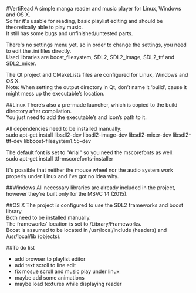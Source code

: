 #VertiRead
A simple manga reader and music player for Linux, Windows and OS X.  
So far it's usable for reading, basic playlist editing and should be theoretically able to play music.  
It still has some bugs and unfinished/untested parts.  

There's no settings menu yet, so in order to change the settings, you need to edit the .ini files directly.  
Used libraries are boost_filesystem, SDL2, SDL2_image, SDL2_ttf and SDL2_mixer.  

The Qt project and CMakeLists files are configured for Linux, Windows and OS X.  
Note: When setting the output directory in Qt, don’t name it ‘build’, cause it might mess up the executable’s location.   

##Linux
There’s also a pre-made launcher, which is copied to the build directory after compilation.  
You just need to add the executable’s and icon’s path to it.  

All dependencies need to be installed manually:  
sudo apt-get install libsdl2-dev libsdl2-image-dev libsdl2-mixer-dev libsdl2-ttf-dev libboost-filesystem1.55-dev  

The default font is set to "Arial" so you need the mscorefonts as well:  
sudo apt-get install ttf-mscorefonts-installer 

It's possible that neither the mouse wheel nor the audio system work properly under Linux and I've got no idea why.  

##Windows
All necessary libraries are already included in the project, however they're built only for the MSVC 14 (2015).  

##OS X
The project is configured to use the SDL2 frameworks and boost library.  
Both need to be installed manually.  
The frameworks’ location is set to /Library/Frameworks.  
Boost is assumed to be located in /usr/local/include (headers) and /usr/local/lib (objects).  

##To do list
- add browser to playlist editor
- add text scroll to line edit
- fix mosue scroll and music play under linux
- maybe add some animations
- maybe load textures while displaying reader

